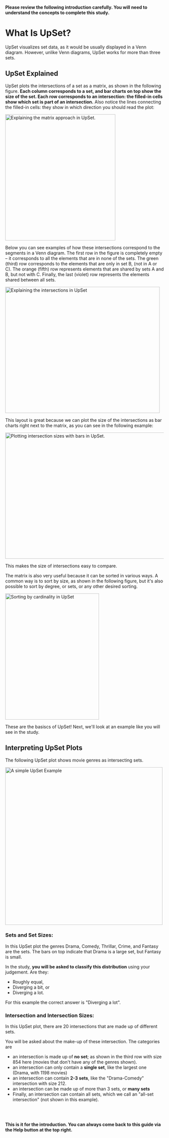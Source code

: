 **Please review the following introduction carefully. You will need to understand the concepts to complete this study.**

# What Is UpSet?

UpSet visualizes set data, as it would be usually displayed in a Venn diagram. However, unlike Venn diagrams, UpSet works for more than three sets. 


## UpSet Explained

UpSet plots the intersections of a set as a matrix, as shown in the following figure. **Each column corresponds to a set, and bar charts on top show the size of the set. Each row corresponds to an intersection: the filled-in cells show which set is part of an intersection.** Also notice the lines connecting the filled-in cells: they show in which direction you should read the plot: 

<img style="width: 350px; height: 400px" class="centered-image" src="./assets/concept_1_matrix.svg" alt="Explaining the matrix approach in UpSet.">

<br>

Below you can see examples of how these intersections correspond to the segments in a Venn diagram. The first row in the figure is completely empty – it corresponds to all the elements that are in none of the sets. The green (third) row corresponds to the elements that are only in set B, (not in A or C). The orange (fifth) row represents elements that are shared by sets A and B, but not with C. Finally, the last (violet) row represents the elements shared between all sets. 

<img style="height: 400px; width: 490.5px" class="centered-image" src="./assets/concept_2_intersections.svg" alt="Explaining the intersections in UpSet">

<br>

This layout is great because we can plot the size of the intersections as bar charts right next to the matrix, as you can see in the following example: 

<img style="height: 400px; width: 531.8px" class="centered-image" src="./assets/concept_3_cardinality.svg" alt="Plotting intersection sizes with bars in UpSet.">
<br> 

This makes the size of intersections easy to compare. 

The matrix is also very useful because it can be sorted in various ways. A common way is to sort by size, as shown in the following figure, but it's also possible to sort by degree, or sets, or any other desired sorting. 

<img style="height: 400px; width: 298.4px" class="centered-image" src="./assets/concept_4_sorting.svg" alt="Sorting by cardinality in UpSet">


These are the basiscs of UpSet! Next, we'll look at an example like you will see in the study. 
 
## Interpreting UpSet Plots

The following UpSet plot shows movie genres as intersecting sets. 

<img src="./assets/upset.png" alt="A simple UpSet Example" width="500"/>
<br>

### Sets and Set Sizes: 
In this UpSet plot the genres Drama, Comedy, Thrillar, Crime, and Fantasy are the sets. The bars on top indicate that Drama is a large set, but Fantasy is small. 

In the study, **you will be asked to classify this distribution** using your judgement. Are they: 
 * Roughly equal, 
 * Diverging a bit, or 
 * Diverging a lot. 
 
 For this example the correct answer is "Diverging a lot". 


### Intersection and Intersection Sizes:
In this UpSet plot, there are 20 intersections that are made up of different sets.

You will be asked about the make-up of these intersection. The categories are
* an intersection is made up of **no set**; as shown in the third row with size 854 here (movies that don't have any of the genres shown).
* an intersection can only contain a **single set**, like the largest one (Drama, with 1198 movies)
* an intersection can contain **2-3 sets**, like the "Drama-Comedy" intersection with size 212.
* an intersection can be made up of more than 3 sets, or **many sets**
* Finally, an intersection can contain all sets, which we call an "all-set intersection" (not shown in this example). 

<br>
<br>

**This is it for the introduction. You can always come back to this guide via the Help button at the top right.**